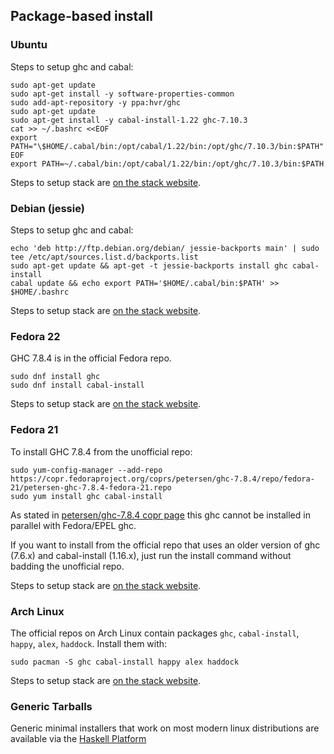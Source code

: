 ## Package-based install

### Ubuntu

Steps to setup ghc and cabal:

    sudo apt-get update
    sudo apt-get install -y software-properties-common
    sudo add-apt-repository -y ppa:hvr/ghc
    sudo apt-get update
    sudo apt-get install -y cabal-install-1.22 ghc-7.10.3
    cat >> ~/.bashrc <<EOF
    export PATH="\$HOME/.cabal/bin:/opt/cabal/1.22/bin:/opt/ghc/7.10.3/bin:$PATH"
    EOF
    export PATH=~/.cabal/bin:/opt/cabal/1.22/bin:/opt/ghc/7.10.3/bin:$PATH

Steps to setup stack are [on the stack website](https://github.com/commercialhaskell/stack/blob/master/doc/install_and_upgrade.md#ubuntu).

### Debian (jessie)

Steps to setup ghc and cabal:

    echo 'deb http://ftp.debian.org/debian/ jessie-backports main' | sudo tee /etc/apt/sources.list.d/backports.list
    sudo apt-get update && apt-get -t jessie-backports install ghc cabal-install
    cabal update && echo export PATH='$HOME/.cabal/bin:$PATH' >> $HOME/.bashrc

Steps to setup stack are [on the stack website](https://docs.haskellstack.org/en/stable/install_and_upgrade/#debian).

### Fedora 22

GHC 7.8.4 is in the official Fedora repo.

    sudo dnf install ghc
    sudo dnf install cabal-install

Steps to setup stack are
[on the stack website](https://github.com/commercialhaskell/stack/blob/master/doc/install_and_upgrade.md#fedora).

### Fedora 21

To install GHC 7.8.4 from the unofficial repo:

    sudo yum-config-manager --add-repo https://copr.fedoraproject.org/coprs/petersen/ghc-7.8.4/repo/fedora-21/petersen-ghc-7.8.4-fedora-21.repo
    sudo yum install ghc cabal-install

As stated in [petersen/ghc-7.8.4 copr page](https://copr.fedoraproject.org/coprs/petersen/ghc-7.8.4/) this ghc cannot be installed in parallel with Fedora/EPEL ghc.

If you want to install from the official repo that uses an older version of ghc (7.6.x) and cabal-install (1.16.x), just run the install command without badding the unofficial repo.

Steps to setup stack are
[on the stack website](https://github.com/commercialhaskell/stack/blob/master/doc/install_and_upgrade.md#fedora).

### Arch Linux

The official repos on Arch Linux contain packages `ghc`, `cabal-install`, `happy`, `alex`, `haddock`.  Install them with:

    sudo pacman -S ghc cabal-install happy alex haddock

Steps to setup stack are
[on the stack website](https://github.com/commercialhaskell/stack/blob/master/doc/install_and_upgrade.md#arch-linux).

### Generic Tarballs

Generic minimal installers that work on most modern linux
distributions are available via the [Haskell Platform](https://www.haskell.org/platform/linux.html#linux-generic)

